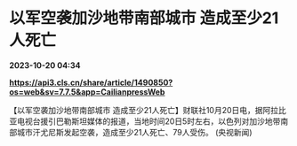 # 以军空袭加沙地带南部城市 造成至少21人死亡

**2023-10-20 04:34**

**https://api3.cls.cn/share/article/1490850?os=web&sv=7.7.5&app=CailianpressWeb**

【以军空袭加沙地带南部城市 造成至少21人死亡】财联社10月20日电，据阿拉比亚电视台援引巴勒斯坦媒体的报道，当地时间20日5时左右，以色列对加沙地带南部城市汗尤尼斯发起空袭，造成至少21人死亡、79人受伤。 (央视新闻)